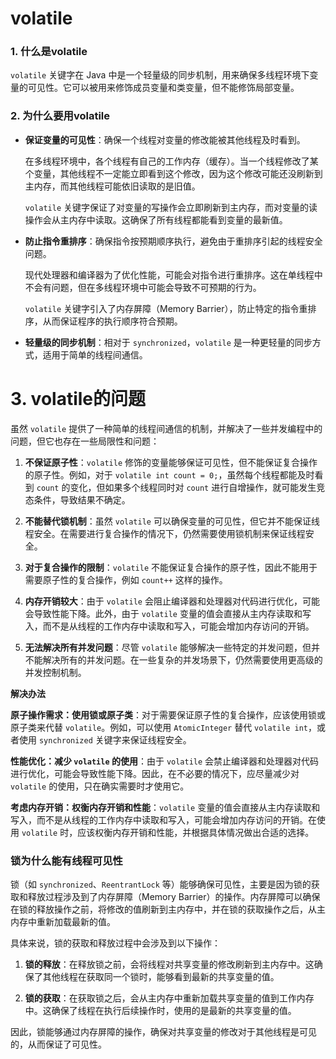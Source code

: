 # volatile

### 1. 什么是volatile

`volatile` 关键字在 Java 中是一个轻量级的同步机制，用来确保多线程环境下变量的可见性。它可以被用来修饰成员变量和类变量，但不能修饰局部变量。

### 2. 为什么要用volatile

- **保证变量的可见性**：确保一个线程对变量的修改能被其他线程及时看到。
  
  在多线程环境中，各个线程有自己的工作内存（缓存）。当一个线程修改了某个变量，其他线程不一定能立即看到这个修改，因为这个修改可能还没刷新到主内存，而其他线程可能依旧读取的是旧值。
  
  `volatile` 关键字保证了对变量的写操作会立即刷新到主内存，而对变量的读操作会从主内存中读取。这确保了所有线程都能看到变量的最新值。
  
  
- **防止指令重排序**：确保指令按预期顺序执行，避免由于重排序引起的线程安全问题。
  
  现代处理器和编译器为了优化性能，可能会对指令进行重排序。这在单线程中不会有问题，但在多线程环境中可能会导致不可预期的行为。
  
  `volatile` 关键字引入了内存屏障（Memory Barrier），防止特定的指令重排序，从而保证程序的执行顺序符合预期。
  
  

- **轻量级的同步机制**：相对于 `synchronized`，`volatile` 是一种更轻量的同步方式，适用于简单的线程间通信。

# 3. volatile的问题

虽然 `volatile` 提供了一种简单的线程间通信的机制，并解决了一些并发编程中的问题，但它也存在一些局限性和问题：

1. **不保证原子性**：`volatile` 修饰的变量能够保证可见性，但不能保证复合操作的原子性。例如，对于 `volatile int count = 0;`，虽然每个线程都能及时看到 `count` 的变化，但如果多个线程同时对 `count` 进行自增操作，就可能发生竞态条件，导致结果不确定。

2. **不能替代锁机制**：虽然 `volatile` 可以确保变量的可见性，但它并不能保证线程安全。在需要进行复合操作的情况下，仍然需要使用锁机制来保证线程安全。

3. **对于复合操作的限制**：`volatile` 不能保证复合操作的原子性，因此不能用于需要原子性的复合操作，例如 `count++` 这样的操作。

4. **内存开销较大**：由于 `volatile` 会阻止编译器和处理器对代码进行优化，可能会导致性能下降。此外，由于 `volatile` 变量的值会直接从主内存读取和写入，而不是从线程的工作内存中读取和写入，可能会增加内存访问的开销。

5. **无法解决所有并发问题**：尽管 `volatile` 能够解决一些特定的并发问题，但并不能解决所有的并发问题。在一些复杂的并发场景下，仍然需要使用更高级的并发控制机制。

**解决办法**

**原子操作需求：使用锁或原子类**：对于需要保证原子性的复合操作，应该使用锁或原子类来代替 `volatile`。例如，可以使用 `AtomicInteger` 替代 `volatile int`，或者使用 `synchronized` 关键字来保证线程安全。

**性能优化：减少 `volatile` 的使用**：由于 `volatile` 会禁止编译器和处理器对代码进行优化，可能会导致性能下降。因此，在不必要的情况下，应尽量减少对 `volatile` 的使用，只在确实需要时才使用它。

**考虑内存开销：权衡内存开销和性能**：`volatile` 变量的值会直接从主内存读取和写入，而不是从线程的工作内存中读取和写入，可能会增加内存访问的开销。在使用 `volatile` 时，应该权衡内存开销和性能，并根据具体情况做出合适的选择。



### 锁为什么能有线程可见性

锁（如 `synchronized`、`ReentrantLock` 等）能够确保可见性，主要是因为锁的获取和释放过程涉及到了内存屏障（Memory Barrier）的操作。内存屏障可以确保在锁的释放操作之前，将修改的值刷新到主内存中，并在锁的获取操作之后，从主内存中重新加载最新的值。

具体来说，锁的获取和释放过程中会涉及到以下操作：

1. **锁的释放**：在释放锁之前，会将线程对共享变量的修改刷新到主内存中。这确保了其他线程在获取同一个锁时，能够看到最新的共享变量的值。

2. **锁的获取**：在获取锁之后，会从主内存中重新加载共享变量的值到工作内存中。这确保了线程在执行后续操作时，使用的是最新的共享变量的值。

因此，锁能够通过内存屏障的操作，确保对共享变量的修改对于其他线程是可见的，从而保证了可见性。
